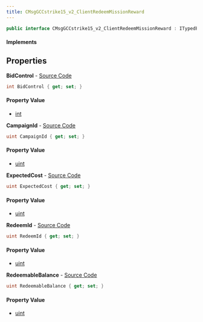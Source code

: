 ```yaml
---
title: CMsgGCCstrike15_v2_ClientRedeemMissionReward
---
```


```csharp
public interface CMsgGCCstrike15_v2_ClientRedeemMissionReward : ITypedProtobuf<CMsgGCCstrike15_v2_ClientRedeemMissionReward>, INativeHandle
```

#### Implements

## Properties

**BidControl** - [Source Code](https://github.com/swiftly-solution/swiftlys2/blob/master/managed/src/SwiftlyS2.Generated/Protobufs/Interfaces/CMsgGCCstrike15_v2_ClientRedeemMissionReward.cs#L25)

```csharp
int BidControl { get; set; }
```

#### Property Value

- [int](https://learn.microsoft.com/dotnet/api/system.int32)

**CampaignId** - [Source Code](https://github.com/swiftly-solution/swiftlys2/blob/master/managed/src/SwiftlyS2.Generated/Protobufs/Interfaces/CMsgGCCstrike15_v2_ClientRedeemMissionReward.cs#L13)

```csharp
uint CampaignId { get; set; }
```

#### Property Value

- [uint](https://learn.microsoft.com/dotnet/api/system.uint32)

**ExpectedCost** - [Source Code](https://github.com/swiftly-solution/swiftlys2/blob/master/managed/src/SwiftlyS2.Generated/Protobufs/Interfaces/CMsgGCCstrike15_v2_ClientRedeemMissionReward.cs#L22)

```csharp
uint ExpectedCost { get; set; }
```

#### Property Value

- [uint](https://learn.microsoft.com/dotnet/api/system.uint32)

**RedeemId** - [Source Code](https://github.com/swiftly-solution/swiftlys2/blob/master/managed/src/SwiftlyS2.Generated/Protobufs/Interfaces/CMsgGCCstrike15_v2_ClientRedeemMissionReward.cs#L16)

```csharp
uint RedeemId { get; set; }
```

#### Property Value

- [uint](https://learn.microsoft.com/dotnet/api/system.uint32)

**RedeemableBalance** - [Source Code](https://github.com/swiftly-solution/swiftlys2/blob/master/managed/src/SwiftlyS2.Generated/Protobufs/Interfaces/CMsgGCCstrike15_v2_ClientRedeemMissionReward.cs#L19)

```csharp
uint RedeemableBalance { get; set; }
```

#### Property Value

- [uint](https://learn.microsoft.com/dotnet/api/system.uint32)

